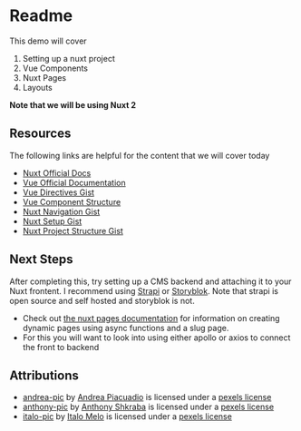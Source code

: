 # Readme

This demo will cover
1. Setting up a nuxt project
2. Vue Components
3. Nuxt Pages
4. Layouts

**Note that we will be using Nuxt 2**

## Resources
The following links are helpful for the content that we will cover today
- [Nuxt Official Docs](https://nuxtjs.org/)
- [Vue Official Documentation](https://vuejs.org/v2/guide/)
- [Vue Directives Gist](https://gist.github.com/lilyx13/bd6ceed5c3ffd642d01ce670fc8893b1)
- [Vue Component Structure](https://gist.github.com/lilyx13/7b28e3dfdb0e075e97706f08c8e4ce39)
- [Nuxt Navigation Gist](https://gist.github.com/lilyx13/3ae4627f079929978634d9d84b776f35)
- [Nuxt Setup Gist](https://gist.github.com/lilyx13/db43759b547b7cf909d4167d0577d482)
- [Nuxt Project Structure Gist](https://gist.github.com/lilyx13/4c973750fb63713d04f7d2f64fa20223)

## Next Steps
After completing this, try setting up a CMS backend and attaching it to your Nuxt frontent. I recommend using [Strapi](https://strapi.io) or [Storyblok](https://storyblok.com). Note that strapi is open source and self hosted and storyblok is not.
- Check out [the nuxt pages documentation](https://nuxtjs.org/docs/directory-structure/pages) for information on creating dynamic pages using async functions and a slug page.
- For this you will want to look into using either apollo or axios to connect the front to backend


## Attributions
- [andrea-pic](https://www.pexels.com/photo/woman-in-collared-shirt-774909/) by [Andrea Piacuadio](https://www.pexels.com/@olly) is licensed under a [pexels license](https://www.pexels.com/license/)
- [anthony-pic](https://www.pexels.com/photo/a-woman-waring-a-wireless-headset-8192000/) by [Anthony Shkraba](https://www.pexels.com/@shkrabaanthony) is licensed under a [pexels license](https://www.pexels.com/license/)
- [italo-pic](https://www.pexels.com/photo/portrait-photo-of-smiling-man-with-his-arms-crossed-standing-in-front-of-white-wall-2379004/) by [Italo Melo](https://www.pexels.com/@italo-melo-881954) is licensed under a [pexels license](https://www.pexels.com/license/)

